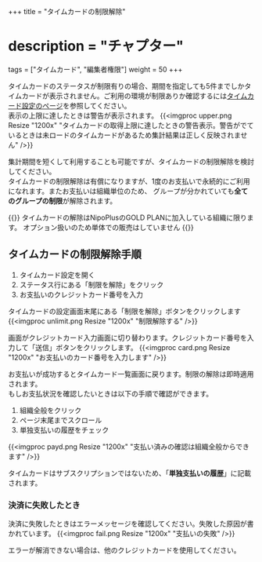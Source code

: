 +++
title = "タイムカードの制限解除"
# description = "チャプター"
tags = ["タイムカード", "編集者権限"]
weight = 50
+++

タイムカードのステータスが制限有りの場合、期間を指定しても5件までしかタイムカードが表示されません。ご利用の環境が制限ありか確認するには[タイムカード設定のページ](/timecard/setting)を参照してください。  
表示の上限に達したときは警告が表示されます。
{{<imgproc upper.png Resize "1200x" "タイムカードの取得上限に達したときの警告表示。警告がでているときは未ロードのタイムカードがあるため集計結果は正しく反映されません" />}}

集計期間を短くして利用することも可能ですが、タイムカードの制限解除を検討してください。  
タイムカードの制限解除は有償になりますが、1度のお支払いで永続的にご利用になれます。またお支払いは組織単位のため、
グループが分かれていても**全てのグループの制限**が解除されます。

{{<alice pos="left" icon="default">}}
タイムカードの解除はNipoPlusのGOLD PLANに加入している組織に限ります。
オプション扱いのため単体での販売はしていません
{{</alice>}}

## タイムカードの制限解除手順

1. タイムカード設定を開く
1. ステータス行にある「制限を解除」をクリック
1. お支払いのクレジットカード番号を入力

タイムカードの設定画面末尾にある「制限を解除」ボタンをクリックします
{{<imgproc unlimit.png Resize "1200x" "制限解除する" />}}

画面がクレジットカード入力画面に切り替わります。クレジットカード番号を入力して「送信」ボタンをクリックします。
{{<imgproc card.png Resize "1200x" "お支払いのカード番号を入力します" />}}

お支払いが成功するとタイムカード一覧画面に戻ります。制限の解除は即時適用されます。  
もしお支払状況を確認したいときは以下の手順で確認ができます。

1. 組織全般をクリック
1. ページ末尾までスクロール
1. 単独支払いの履歴をチェック

{{<imgproc payd.png Resize "1200x" "支払い済みの確認は組織全般からできます" />}}

タイムカードはサブスクリプションではないため、「**単独支払いの履歴**」に記載されます。

### 決済に失敗したとき

決済に失敗したときはエラーメッセージを確認してください。失敗した原因が書かれています。
{{<imgproc fail.png Resize "1200x" "支払いの失敗" />}}

エラーが解消できない場合は、他のクレジットカードを使用してください。
